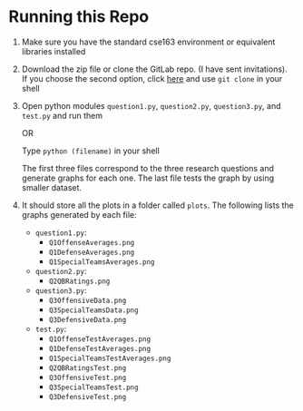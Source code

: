 # Running this Repo

1. Make sure you have the standard cse163 environment or equivalent libraries installed

2. Download the zip file or clone the GitLab repo. (I have sent invitations). If you choose the second option, click
[here](https://gitlab.cs.washington.edu/alnliu11/cse-163-final-project) and use `git clone` in your shell

3. Open python modules `question1.py`, `question2.py`, `question3.py`, and `test.py` and run them

    OR
    
    Type `python (filename)` in your shell

    The first three files correspond to the three research questions and generate graphs for each one. The last file tests the graph by using smaller dataset.

4. It should store all the plots in a folder called `plots`. The following lists the graphs generated by each file:
    * `question1.py`:
        * `Q1OffenseAverages.png`
        * `Q1DefenseAverages.png`
        * `Q1SpecialTeamsAverages.png`
    * `question2.py`:
        * `Q2QBRatings.png`
    * `question3.py`:
        * `Q3OffensiveData.png`
        * `Q3SpecialTeamsData.png`
        * `Q3DefensiveData.png`
    * `test.py`:
        * `Q1OffenseTestAverages.png`
        * `Q1DefenseTestAverages.png`
        * `Q1SpecialTeamsTestAverages.png`
        * `Q2QBRatingsTest.png`
        * `Q3OffensiveTest.png`
        * `Q3SpecialTeamsTest.png`
        * `Q3DefensiveTest.png`
        